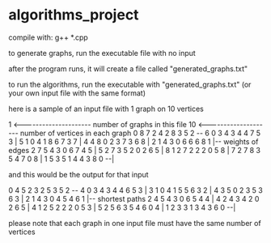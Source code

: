 # algorithms_project

compile with: g++ *.cpp

to generate graphs, run the executable file with no input

after the program runs, it will create a file called "generated_graphs.txt"

to run the algorithms, run the executable with "generated_graphs.txt"
(or your own input file with the same format)

here is a sample of an input file with 1 graph on 10 vertices

1 <--------------------- number of graphs in this file
10 <-------------------- number of vertices in each graph
0	8	7	2	4	2	8	3	5	2 --
6	0	3	4	3	4	4	7	5	3 	|
5	1	0	4	1	8	6	7	3	7 	|
4	4	8	0	2	3	7	3	6	8 	|
2	1	4	3	0	6	6	6	8	1 	|-- weights of edges
2	7	5	4	3	0	6	7	4	5 	|
5	2	7	3	5	2	0	2	6	5 	|
8	1	2	7	2	2	2	0	5	8 	|
7	2	7	8	3	5	4	7	0	8 	|
1	5	3	5	1	4	4	3	8	0 --|

and this would be the output for that input

0	4	5	2	3	2	5	3	5	2	--
4	0	3	4	3	4	4	6	5	3	 	|
3	1	0	4	1	5	5	6	3	2	 	|
4	3	5	0	2	3	5	3	6	3	 	|
2	1	4	3	0	4	5	4	6	1	 	|-- shortest paths
2	4	5	4	3	0	6	5	4	4	 	|
4	2	4	3	4	2	0	2	6	5	 	|
4	1	2	5	2	2	2	0	5	3	 	|
5	2	5	6	3	5	4	6	0	4	 	|
1	2	3	3	1	3	4	3	6	0	--|

please note that each graph in one input file must have the same number of vertices
